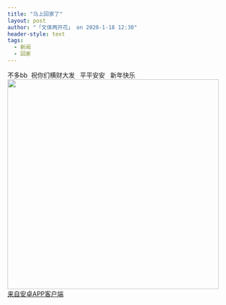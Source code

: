 ```yaml
---
title: "马上回家了"
layout: post
author: "「文体两开花」 on 2020-1-18 12:30"
header-style: text
tags:
  - 新闻
  - 回家
---
```


<head></head>
<body>
  不多bb&nbsp;&nbsp;祝你们横财大发&nbsp; &nbsp;平平安安&nbsp; &nbsp;新年快乐 
 <br> 
 <img width="474" height="470" src="http://image.sxmeihua.com/pic/20200117/1579242242624998_295.jpg">
 <br> 
 <div class="mag_viewthread"> 
  <a class="mag_text" target="_blank" href="https://app.boniu365.online/">来自安卓APP客户端</a> 
  <span id="magapp_qrcode_6001833" onmouseover="showMenu({'showid':this.id, 'menuid':'magapp_qrcode_download','fade':1, 'pos':'34'})" class="mag_qrcode"></span> 
 </div>
</body>


